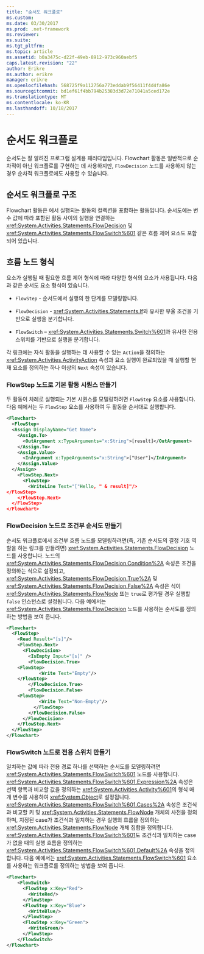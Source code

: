 ```yaml
---
title: "순서도 워크플로"
ms.custom: 
ms.date: 03/30/2017
ms.prod: .net-framework
ms.reviewer: 
ms.suite: 
ms.tgt_pltfrm: 
ms.topic: article
ms.assetid: b0a3475c-d22f-49eb-8912-973c960aebf5
caps.latest.revision: "22"
author: Erikre
ms.author: erikre
manager: erikre
ms.openlocfilehash: 568725f9a112756a773eddab9f56411f4d4fa86e
ms.sourcegitcommit: bd1ef61f4bb794b25383d3d72e71041a5ced172e
ms.translationtype: MT
ms.contentlocale: ko-KR
ms.lasthandoff: 10/18/2017
---
```

# <a name="flowchart-workflows"></a>순서도 워크플로
순서도는 잘 알려진 프로그램 설계용 패러다임입니다. Flowchart 활동은 일반적으로 순차적이 아닌 워크플로를 구현하는 데 사용하지만, `FlowDecision` 노드를 사용하지 않는 경우 순차적 워크플로에도 사용할 수 있습니다.  
  
## <a name="flowchart-workflow-structure"></a>순서도 워크플로 구조  
 Flowchart 활동은 에서 실행되는 활동의 컬렉션을 포함하는 활동입니다.  순서도에는 변수 값에 따라 포함된 활동 사이의 실행을 연결하는 <xref:System.Activities.Statements.FlowDecision> 및 <xref:System.Activities.Statements.FlowSwitch%601> 같은 흐름 제어 요소도 포함되어 있습니다.  
  
## <a name="types-of-flow-nodes"></a>흐름 노드 형식  
 요소가 실행될 때 필요한 흐름 제어 형식에 따라 다양한 형식의 요소가 사용됩니다. 다음과 같은 순서도 요소 형식이 있습니다.  
  
-   `FlowStep` - 순서도에서 실행의 한 단계를 모델링합니다.  
  
-   `FlowDecision` - <xref:System.Activities.Statements.If>와 유사한 부울 조건을 기반으로 실행을 분기합니다.  
  
-   `FlowSwitch` – <xref:System.Activities.Statements.Switch%601>과 유사한 전용 스위치를 기반으로 실행을 분기합니다.  
  
 각 링크에는 자식 활동을 실행하는 데 사용할 수 있는 `Action`을 정의하는 <xref:System.Activities.ActivityAction> 속성과 요소 실행이 완료되었을 때 실행할 현재 요소를 정의하는 하나 이상의 `Next` 속성이 있습니다.  
  
### <a name="creating-a-basic-activity-sequence-with-a-flowstep-node"></a>FlowStep 노드로 기본 활동 시퀀스 만들기  
 두 활동이 차례로 실행되는 기본 시퀀스를 모델링하려면 `FlowStep` 요소를 사용합니다. 다음 예에서는 두 `FlowStep` 요소를 사용하여 두 활동을 순서대로 실행합니다.  
  
```xml  
<Flowchart>  
  <FlowStep>      
  <Assign DisplayName="Get Name">  
    <Assign.To>  
      <OutArgument x:TypeArguments="x:String">[result]</OutArgument>  
    </Assign.To>  
    <Assign.Value>  
      <InArgument x:TypeArguments="x:String">["User"]</InArgument>  
    </Assign.Value>  
  </Assign>  
    <FlowStep.Next>  
      <FlowStep>  
        <WriteLine Text="["Hello, " & result]"/>  
</FlowStep>  
    </FlowStep.Next>  
  </FlowStep>  
</Flowchart>  
```  
  
### <a name="creating-a-conditional-flowchart-with-a-flowdecision-node"></a>FlowDecision 노드로 조건부 순서도 만들기  
 순서도 워크플로에서 조건부 흐름 노드를 모델링하려면(즉, 기존 순서도의 결정 기호 역할을 하는 링크를 만들려면) <xref:System.Activities.Statements.FlowDecision> 노드를 사용합니다. 노드의 <xref:System.Activities.Statements.FlowDecision.Condition%2A> 속성은 조건을 정의하는 식으로 설정되고, <xref:System.Activities.Statements.FlowDecision.True%2A> 및 <xref:System.Activities.Statements.FlowDecision.False%2A> 속성은 식이 <xref:System.Activities.Statements.FlowNode> 또는 `true`로 평가될 경우 실행할 `false` 인스턴스로 설정됩니다. 다음 예에서는 <xref:System.Activities.Statements.FlowDecision> 노드를 사용하는 순서도를 정의하는 방법을 보여 줍니다.  
  
```xml  
<Flowchart>  
  <FlowStep>  
    <Read Result="[s]"/>  
    <FlowStep.Next>  
      <FlowDecision>  
        <IsEmpty Input="[s]" />  
        <FlowDecision.True>  
    <FlowStep>  
            <Write Text="Empty"/>  
    </FlowStep>  
        </FlowDecision.True>  
        <FlowDecision.False>  
    <FlowStep>  
            <Write Text="Non-Empty"/>  
          </FlowStep>  
        </FlowDecision.False>  
      </FlowDecision>  
    </FlowStep.Next>  
  </FlowStep>  
</Flowchart>  
```  
  
### <a name="creating-an-exclusive-switch-with-a-flowswitch-node"></a>FlowSwitch 노드로 전용 스위치 만들기  
 일치하는 값에 따라 전용 경로 하나를 선택하는 순서도를 모델링하려면 <xref:System.Activities.Statements.FlowSwitch%601> 노드를 사용합니다. <xref:System.Activities.Statements.FlowSwitch%601.Expression%2A> 속성은 선택 항목과 비교할 값을 정의하는 <xref:System.Activities.Activity%601>의 형식 매개 변수를 사용하여 <xref:System.Object>로 설정됩니다. <xref:System.Activities.Statements.FlowSwitch%601.Cases%2A> 속성은 조건식과 비교할 키 및 <xref:System.Activities.Statements.FlowNode> 개체의 사전을 정의하며, 지정된 case가 조건식과 일치하는 경우 실행의 흐름을 정의하는 <xref:System.Activities.Statements.FlowNode> 개체 집합을 정의합니다. <xref:System.Activities.Statements.FlowSwitch%601>도 조건식과 일치하는 case가 없을 때의 실행 흐름을 정의하는 <xref:System.Activities.Statements.FlowSwitch%601.Default%2A> 속성을 정의합니다. 다음 예에서는 <xref:System.Activities.Statements.FlowSwitch%601> 요소를 사용하는 워크플로를 정의하는 방법을 보여 줍니다.  
  
```xml  
<Flowchart>  
    <FlowSwitch>  
      <FlowStep x:Key="Red">  
        <WriteRed/>  
      </FlowStep>  
      <FlowStep x:Key="Blue">  
        <WriteBlue/>  
      </FlowStep>  
      <FlowStep x:Key="Green">  
        <WriteGreen/>  
      </FlowStep>  
    </FlowSwitch>  
</Flowchart>  
```
